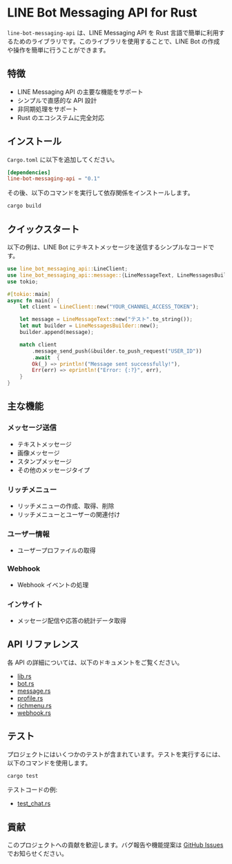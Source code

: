 # LINE Bot Messaging API for Rust

`line-bot-messaging-api` は、LINE Messaging API を Rust 言語で簡単に利用するためのライブラリです。このライブラリを使用することで、LINE Bot の作成や操作を簡単に行うことができます。

## 特徴

- LINE Messaging API の主要な機能をサポート
- シンプルで直感的な API 設計
- 非同期処理をサポート
- Rust のエコシステムに完全対応

## インストール

`Cargo.toml` に以下を追加してください。

```toml
[dependencies]
line-bot-messaging-api = "0.1"
```

その後、以下のコマンドを実行して依存関係をインストールします。

```bash
cargo build
```

## クイックスタート

以下の例は、LINE Bot にテキストメッセージを送信するシンプルなコードです。

```rust
use line_bot_messaging_api::LineClient;
use line_bot_messaging_api::message::{LineMessageText, LineMessagesBuilder};
use tokio;

#[tokio::main]
async fn main() {
    let client = LineClient::new("YOUR_CHANNEL_ACCESS_TOKEN");

    let message = LineMessageText::new("テスト".to_string());
    let mut builder = LineMessagesBuilder::new();
    builder.append(message);

    match client
        .message_send_push(&builder.to_push_request("USER_ID"))
        .await  {
        Ok(_) => println!("Message sent successfully!"),
        Err(err) => eprintln!("Error: {:?}", err),
    }
}

```

## 主な機能

### メッセージ送信

- テキストメッセージ
- 画像メッセージ
- スタンプメッセージ
- その他のメッセージタイプ

### リッチメニュー

- リッチメニューの作成、取得、削除
- リッチメニューとユーザーの関連付け

### ユーザー情報

- ユーザープロファイルの取得

### Webhook

- Webhook イベントの処理

### インサイト

- メッセージ配信や応答の統計データ取得

## API リファレンス

各 API の詳細については、以下のドキュメントをご覧ください。

- [lib.rs](https://github.com/uiuifree/rust-line-messaging-api/blob/main/src/lib.rs)
- [bot.rs](https://github.com/uiuifree/rust-line-messaging-api/blob/main/src/api/bot.rs)
- [message.rs](https://github.com/uiuifree/rust-line-messaging-api/blob/main/src/api/message.rs)
- [profile.rs](https://github.com/uiuifree/rust-line-messaging-api/blob/main/src/api/profile.rs)
- [richmenu.rs](https://github.com/uiuifree/rust-line-messaging-api/blob/main/src/api/richmenu.rs)
- [webhook.rs](https://github.com/uiuifree/rust-line-messaging-api/blob/main/src/api/webhook.rs)

## テスト

プロジェクトにはいくつかのテストが含まれています。テストを実行するには、以下のコマンドを使用します。

```bash
cargo test
```

テストコードの例:

- [test\_chat.rs](https://github.com/uiuifree/rust-line-messaging-api/blob/main/tests/test_chat.rs)

## 貢献

このプロジェクトへの貢献を歓迎します。バグ報告や機能提案は [GitHub Issues](https://github.com/uiuifree/rust-line-messaging-api/issues) でお知らせください。


